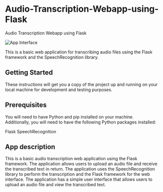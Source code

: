 # Audio-Transcription-Webapp-using-Flask
Audio Transcription Webapp using Flask

![App Interface](https://drive.google.com/file/d/1wYoKDgKnmrrAhkLmBx-So5skCUw8SYvv/view?usp=share_link)


This is a basic web application for transcribing audio files using the Flask framework and the SpeechRecognition library.

## Getting Started
These instructions will get you a copy of the project up and running on your local machine for development and testing purposes.

## Prerequisites
You will need to have Python and pip installed on your machine. Additionally, you will need to have the following Python packages installed:

Flask
SpeechRecognition

## App description

This is a basic audio transcription web application using the Flask framework. The application allows users to upload an audio file and receive the transcribed text in return. The application uses the SpeechRecognition library to perform the transcription and the Flask framework for the web interface. The application has a simple user interface that allows users to upload an audio file and view the transcribed text.
